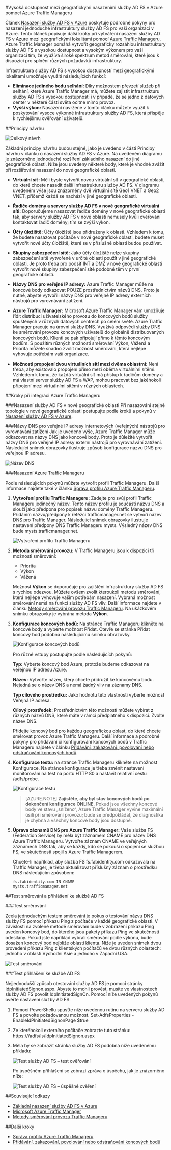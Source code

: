 <properties
    pageTitle="Vysoká dostupnost mezi geografickými nasazeními služby AD FS v Azure pomocí Azure Traffic Manageru | Microsoft Azure"
    description="V tomto dokumentu se dozvíte, jak nasadit služby AD FS v Azure a zajistit vysokou dostupnost."
    keywords="AD FS pomoc Azure Traffic Manageru, ADFS pomocí Azure Traffic Manageru, geografické, více datových center, geografická datová centra, více geografických datových center, nasazení AD FS v Azure, nasazení Azure AD FS, Azure ADFS, Azure AD FS, nasazení ADFS, nasazení AD FS, AD FS v Azure, nasazení ADFS v Azure, nasazení AD FS v Azure, ADFS Azure, úvod do AD FS, Azure, AD FS v Azure, IAAS, ADFS, přesunutí AD FS do Azure"
    services="active-directory"
    documentationCenter=""
    authors="anandyadavmsft"
    manager="femila"
    editor=""/>

<tags
    ms.service="active-directory"
    ms.workload="identity"
    ms.tgt_pltfrm="na"
    ms.devlang="na"
    ms.topic="get-started-article"
    ms.date="09/01/2016"
    ms.author="anandy;billmath"/>
    
#Vysoká dostupnost mezi geografickými nasazeními služby AD FS v Azure pomocí Azure Traffic Manageru

Článek [Nasazení služby AD FS v Azure](active-directory-aadconnect-azure-adfs.md) poskytuje podrobné pokyny pro nasazení jednoduché infrastruktury služby AD FS pro vaši organizaci v Azure. Tento článek popisuje další kroky při vytváření nasazení služby AD FS v Azure mezi geografickými lokalitami pomocí [Azure Traffic Manageru](../traffic-manager/traffic-manager-overview.md). Azure Traffic Manager pomáhá vytvořit geograficky rozsáhlou infrastruktury služby AD FS s vysokou dostupnost a vysokým výkonem pro vaši organizaci tím, že využívá široké spektrum metod směrování, které jsou k dispozici pro splnění různých požadavků infrastruktury.

Infrastruktura služby AD FS s vysokou dostupností mezi geografickými lokalitami umožňuje využití následujících funkcí:

* **Eliminace jediného bodu selhání:** Díky možnostem převzetí služeb při selhání, které Azure Traffic Manager má, můžete zajistit infrastrukturu služby AD FS s vysokou dostupností i v případě, že se jedno z datových center v některé části světa ocitne mimo provoz.
* **Vyšší výkon:** Nasazení navržené v tomto článku můžete využít k poskytování vysoce výkonné infrastruktury služby AD FS, která přispěje k rychlejšímu ověřování uživatelů. 

##Principy návrhu

![Celkový návrh](./media/active-directory-adfs-in-azure-with-azure-traffic-manager/blockdiagram.png)

Základní principy návrhu budou stejné, jako je uvedeno v části Principy návrhu v článku o nasazení služby AD FS v Azure. Na uvedeném diagramu je znázorněno jednoduché rozšíření základního nasazení do jiné geografické oblasti. Níže jsou uvedeny některé body, které je vhodné zvážit při rozšiřování nasazení do nové geografické oblasti.

* **Virtuální síť:** Měli byste vytvořit novou virtuální síť v geografické oblasti, do které chcete nasadit další infrastrukturu služby AD FS. V diagramu uvedeném výše jsou znázorněny dvě virtuální sítě Geo1 VNET a Geo2 VNET, přičemž každá se nachází v jiné geografické oblasti.

* **Řadiče domény a servery služby AD FS v nové geografické virtuální síti:** Doporučujeme nasazovat řadiče domény v nové geografické oblasti tak, aby servery služby AD FS v nové oblasti nemusely kvůli ověřování kontaktovat řadič domény; tím se zvýší výkon.

* **Účty úložiště:** Účty úložiště jsou přidruženy k oblasti. Vzhledem k tomu, že budete nasazovat počítače v nové geografické oblasti, budete muset vytvořit nové účty úložiště, které se v příslušné oblasti budou používat.  

* **Skupiny zabezpečení sítě:** Jako účty úložiště nelze skupiny zabezpečení sítě vytvořené v určité oblasti použít v jiné geografické oblasti. Je proto třeba pro podsíť INT a DMZ v nové geografické oblasti vytvořit nové skupiny zabezpečení sítě podobné těm v první geografické oblasti.

* **Názvy DNS pro veřejné IP adresy:** Azure Traffic Manager může na koncové body odkazovat POUZE prostřednictvím názvů DNS. Proto je nutné, abyste vytvořili názvy DNS pro veřejné IP adresy externích nástrojů pro vyrovnávání zatížení.

* **Azure Traffic Manager:** Microsoft Azure Traffic Manager vám umožňuje řídit distribuci uživatelského provozu do koncových bodů služby spuštěných v různých datových centrech po celém světě. Azure Traffic Manager pracuje na úrovni služby DNS. Využívá odpovědi služby DNS ke směrování provozu koncových uživatelů do globálně distribuovaných koncových bodů. Klienti se pak připojují přímo k těmto koncovým bodům. S použitím různých možností směrování Výkon, Vážená a Priorita můžete snadno zvolit možnost směrování, která nejlépe vyhovuje potřebám vaší organizace. 

* **Možnosti propojení dvou virtuálních sítí mezi dvěma oblastmi:** Není třeba, aby existovalo propojení přímo mezi oběma virtuálními sítěmi. Vzhledem k tomu, že každá virtuální síť má přístup k řadičům domény a má vlastní server služby AD FS a WAP, mohou pracovat bez jakéhokoli připojení mezi virtuálními sítěmi v různých oblastech. 

##Kroky při integraci Azure Traffic Manageru

###Nasazení služby AD FS v nové geografické oblasti
Při nasazování stejné topologie v nové geografické oblasti postupujte podle kroků a pokynů v [Nasazení služby AD FS v Azure](active-directory-aadconnect-azure-adfs.md).

###Názvy DNS pro veřejné IP adresy internetových (veřejných) nástrojů pro vyrovnávání zatížení
Jak je uvedeno výše, Azure Traffic Manager může odkazovat na názvy DNS jako koncové body. Proto je důležité vytvořit názvy DNS pro veřejné IP adresy externí nástrojů pro vyrovnávání zatížení. Následující snímek obrazovky ilustruje způsob konfigurace názvu DNS pro veřejnou IP adresu. 

![Název DNS](./media/active-directory-adfs-in-azure-with-azure-traffic-manager/eastfabstsdnslabel.png)

###Nasazení Azure Traffic Manageru

Podle následujících pokynů můžete vytvořit profil Traffic Manageru. Další informace najdete také v článku [Správa profilu Azure Traffic Manageru](../traffic-manager/traffic-manager-manage-profiles.md).

1. **Vytvoření profilu Traffic Manageru:** Zadejte pro svůj profil Traffic Manageru jedinečný název. Tento název profilu je součástí názvu DNS a slouží jako předpona pro popisek názvu domény Traffic Manageru. Přidáním názvu/předpony k řetězci trafficmanager.net se vytvoří název DNS pro Traffic Manager. Následující snímek obrazovky ilustruje nastavení předpony DNS Traffic Manageru mysts. Výsledný název DNS bude mysts.trafficmanager.net. 

    ![Vytvoření profilu Traffic Manageru](./media/active-directory-adfs-in-azure-with-azure-traffic-manager/trafficmanager01.png)
 
2. **Metoda směrování provozu:** V Traffic Manageru jsou k dispozici tři možnosti směrování:

    * Priorita 
    * Výkon
    * Vážená
    
    Možnost **Výkon** se doporučuje pro zajištění infrastruktury služby AD FS s rychlou odezvou. Můžete ovšem zvolit kteroukoli metodu směrování, která nejlépe vyhovuje vašim potřebám nasazení. Vybraná možnost směrování nemá na funkci služby AD FS vliv. Další informace najdete v článku [Metody směrování provozu Traffic Manageru](../traffic-manager/traffic-manager-routing-methods.md). Na ukázkovém snímku obrazovky je vybrána metoda **Výkon**.
   
3.  **Konfigurace koncových bodů:** Na stránce Traffic Manageru klikněte na koncové body a vyberte možnost Přidat. Otevře se stránka Přidat koncový bod podobná následujícímu snímku obrazovky.
 
    ![Konfigurace koncových bodů](./media/active-directory-adfs-in-azure-with-azure-traffic-manager/eastfsendpoint.png)
 
    Pro různé vstupy postupujte podle následujících pokynů:

    **Typ:** Vyberte koncový bod Azure, protože budeme odkazovat na veřejnou IP adresu Azure.

    **Název:** Vytvořte název, který chcete přidružit ke koncovému bodu. Nejedná se o název DNS a nemá žádný vliv na záznamy DNS.

    **Typ cílového prostředku:** Jako hodnotu této vlastnosti vyberte možnost Veřejná IP adresa. 

    **Cílový prostředek:** Prostřednictvím této možností můžete vybírat z různých názvů DNS, které máte v rámci předplatného k dispozici. Zvolte název DNS.

    Přidejte koncový bod pro každou geografickou oblast, do které chcete směrovat provoz Azure Traffic Manageru.
    Další informace a podrobné pokyny pro přidávání či konfigurování koncových bodů v Traffic Manageru najdete v článku [Přidávání, zakazování, povolování nebo odstraňování koncových bodů](../traffic-manager/traffic-manager-endpoints.md).
    
4. **Konfigurace testu:** na stránce Traffic Manageru klikněte na možnost Konfigurace. Na stránce konfigurace je třeba změnit nastavení monitorování na test na portu HTTP 80 a nastavit relativní cestu /adfs/probe.

    ![Konfigurace testu](./media/active-directory-adfs-in-azure-with-azure-traffic-manager/mystsconfig.png) 

    >[AZURE.NOTE] **Zajistěte, aby byl stav koncových bodů po dokončení konfigurace ONLINE**. Pokud jsou všechny koncové body ve stavu „sníženo“, Azure Traffic Manager vyvine maximální úsilí při směrování provozu; bude se předpokládat, že diagnostika je chybná a všechny koncové body jsou dostupné.

5. **Úprava záznamů DNS pro Azure Traffic Manager:** Vaše služba FS (Federation Service) by měla být záznamem CNAME pro název DNS Azure Traffic Manageru. Vytvořte záznam CNAME ve veřejných záznamech DNS tak, aby se každý, kdo se pokouší o spojení se službou FS, ve skutečnosti spojil s Azure Traffic Managerem.

    Chcete-li například, aby služba FS fs.fabidentity.com odkazovala na Traffic Manager, je třeba aktualizovat příslušný záznam o prostředku DNS následujícím způsobem:

    <code>fs.fabidentity.com IN CNAME mysts.trafficmanager.net</code>

##Test směrování a přihlášení ke službě AD FS   

###Test směrování

Zcela jednoduchým testem směrování je pokus o testování názvu DNS služby FS pomocí příkazu Ping z počítače v každé geografické oblasti. V závislosti na zvolené metodě směrování bude v zobrazení příkazu Ping uveden koncový bod, do kterého jsou pakety příkazu Ping ve skutečnosti odesílány. Pokud jste například vybrali směrování podle výkonu, bude dosažen koncový bod nejblíže oblasti klienta. Níže je uveden snímek dvou provedení příkazu Ping z klientských počítačů ve dvou různých oblastech: jednoho v oblasti Východní Asie a jednoho v Západní USA. 

![Test směrování](./media/active-directory-adfs-in-azure-with-azure-traffic-manager/pingtest.png)

###Test přihlášení ke službě AD FS

Nejjednodušší způsob otestování služby AD FS je pomocí stránky IdpInitiatedSignon.aspx. Abyste to mohli provést, musíte ve vlastnostech služby AD FS povolit IdpInitiatedSignOn. Pomocí níže uvedených pokynů ověřte nastavení služby AD FS.
 
1. Pomocí PowerShellu spusťte níže uvedenou rutinu na serveru služby AD FS a povolte požadovanou možnost. Set-AdfsProperties -EnableIdPInitiatedSignonPage $true
2. Ze kteréhokoli externího počítače zobrazte tuto stránku: https://<yourfederationservicedns>/adfs/ls/IdpInitiatedSignon.aspx
3. Měla by se zobrazit stránka služby AD FS podobná níže uvedenému příkladu:

    ![Test služby AD FS – test ověřování](./media/active-directory-adfs-in-azure-with-azure-traffic-manager/adfstest1.png)

    Po úspěšném přihlášení se zobrazí zpráva o úspěchu, jak je znázorněno níže:

    ![Test služby AD FS – úspěšné ověření](./media/active-directory-adfs-in-azure-with-azure-traffic-manager/adfstest2.png)
 
##Související odkazy
* [Základní nasazení služby AD FS v Azure](active-directory-aadconnect-azure-adfs.md)
* [Microsoft Azure Traffic Manager](../traffic-manager/traffic-manager-overview.md)
* [Metody směrování provozu Traffic Manageru](../traffic-manager/traffic-manager-routing-methods.md)

##Další kroky
* [Správa profilu Azure Traffic Manageru](../traffic-manager/traffic-manager-manage-profiles.md)
* [Přidávání, zakazování, povolování nebo odstraňování koncových bodů](../traffic-manager/traffic-manager-endpoints.md) 




<!--HONumber=sep16_HO2-->


